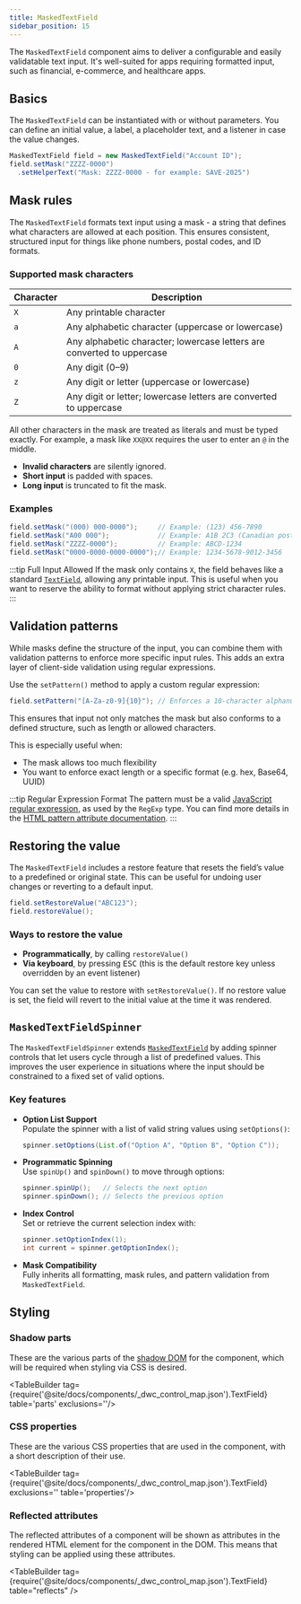 ```yaml
---
title: MaskedTextField
sidebar_position: 15
---
```


<DocChip chip='shadow' />

<DocChip chip='name' label="dwc-textfield" />

<JavadocLink type="foundation" location="com/webforj/component/field/MaskedTextField" top='true'/>

The `MaskedTextField` component aims to deliver a configurable and easily validatable text input. It's well-suited for apps requiring formatted input, such as financial, e-commerce, and healthcare apps.


## Basics

The `MaskedTextField` can be instantiated with or without parameters. You can define an initial value, a label, a placeholder text, and a listener in case the value changes.

```java
MaskedTextField field = new MaskedTextField("Account ID");
field.setMask("ZZZZ-0000")
  .setHelperText("Mask: ZZZZ-0000 - for example: SAVE-2025")
```

## Mask rules

The `MaskedTextField` formats text input using a mask - a string that defines what characters are allowed at each position. This ensures consistent, structured input for things like phone numbers, postal codes, and ID formats.

### Supported mask characters

| Character | Description                                                                                 |
|-----------|---------------------------------------------------------------------------------------------|
| `X`       | Any printable character                                                                     |
| `a`       | Any alphabetic character (uppercase or lowercase)                                           |
| `A`       | Any alphabetic character; lowercase letters are converted to uppercase                      |
| `0`       | Any digit (0–9)                                                                             |
| `z`       | Any digit or letter (uppercase or lowercase)                                                |
| `Z`       | Any digit or letter; lowercase letters are converted to uppercase                           |

All other characters in the mask are treated as literals and must be typed exactly. 
For example, a mask like `XX@XX` requires the user to enter an `@` in the middle.

- **Invalid characters** are silently ignored.
- **Short input** is padded with spaces.
- **Long input** is truncated to fit the mask.

### Examples

```java
field.setMask("(000) 000-0000");     // Example: (123) 456-7890
field.setMask("A00 000");            // Example: A1B 2C3 (Canadian postal code)
field.setMask("ZZZZ-0000");          // Example: ABCD-1234
field.setMask("0000-0000-0000-0000");// Example: 1234-5678-9012-3456
```

:::tip Full Input Allowed
If the mask only contains `X`, the field behaves like a standard [`TextField`](../text-field.md), allowing any printable input.
This is useful when you want to reserve the ability to format without applying strict character rules.
:::

<ComponentDemo 
path='/webforj/maskedtextfield?' 
javaE='https://raw.githubusercontent.com/webforj/webforj-documentation/refs/heads/main/src/main/java/com/webforj/samples/views/fields/maskedtextfield/MaskedTextFieldView.java'
height='250px'
/>

## Validation patterns

While masks define the structure of the input, you can combine them with validation patterns to enforce more specific input rules. This adds an extra layer of client-side validation using regular expressions.

Use the `setPattern()` method to apply a custom regular expression:

```java
field.setPattern("[A-Za-z0-9]{10}"); // Enforces a 10-character alphanumeric code
```

This ensures that input not only matches the mask but also conforms to a defined structure, such as length or allowed characters.

This is especially useful when:

- The mask allows too much flexibility
- You want to enforce exact length or a specific format (e.g. hex, Base64, UUID)

:::tip Regular Expression Format
The pattern must be a valid [JavaScript regular expression](https://developer.mozilla.org/en-US/docs/Web/JavaScript/Guide/Regular_expressions), as used by the `RegExp` type. You can find more details in the [HTML pattern attribute documentation](https://developer.mozilla.org/en-US/docs/Web/HTML/Attributes/pattern#overview).
:::

## Restoring the value

The `MaskedTextField` includes a restore feature that resets the field’s value to a predefined or original state. 
This can be useful for undoing user changes or reverting to a default input.

```java
field.setRestoreValue("ABC123");
field.restoreValue();
```

### Ways to restore the value

- **Programmatically**, by calling `restoreValue()`
- **Via keyboard**, by pressing <kbd>ESC</kbd> (this is the default restore key unless overridden by an event listener)

You can set the value to restore with `setRestoreValue()`. If no restore value is set, the field will revert to the initial value at the time it was rendered.

<ComponentDemo 
path='/webforj/maskedtextfieldrestore?' 
javaE='https://raw.githubusercontent.com/webforj/webforj-documentation/refs/heads/main/src/main/java/com/webforj/samples/views/fields/maskedtextfield/MaskedTextFieldRestoreView.java'
height='200px'
/>

## `MaskedTextFieldSpinner`

The `MaskedTextFieldSpinner` extends [`MaskedTextField`](#basics) by adding spinner controls that let users cycle through a list of predefined values. 
This improves the user experience in situations where the input should be constrained to a fixed set of valid options.

<ComponentDemo 
path='/webforj/maskedtextfieldspinner?' 
javaE='https://raw.githubusercontent.com/webforj/webforj-documentation/refs/heads/main/src/main/java/com/webforj/samples/views/fields/maskedtextfield/MaskedTextFieldSpinnerView.java'
height='120px'
/>

### Key features

- **Option List Support**  
  Populate the spinner with a list of valid string values using `setOptions()`:

  ```java
  spinner.setOptions(List.of("Option A", "Option B", "Option C"));
  ```

- **Programmatic Spinning**  
  Use `spinUp()` and `spinDown()` to move through options:

  ```java
  spinner.spinUp();   // Selects the next option
  spinner.spinDown(); // Selects the previous option
  ```

- **Index Control**  
  Set or retrieve the current selection index with:

  ```java
  spinner.setOptionIndex(1);
  int current = spinner.getOptionIndex();
  ```

- **Mask Compatibility**  
  Fully inherits all formatting, mask rules, and pattern validation from `MaskedTextField`.

## Styling

### Shadow parts

These are the various parts of the [shadow DOM](../../../glossary#shadow-dom) for the component, which will be required when styling via CSS is desired.

<TableBuilder tag={require('@site/docs/components/_dwc_control_map.json').TextField} table='parts' exclusions=''/>

### CSS properties

These are the various CSS properties that are used in the component, with a short description of their use.

<TableBuilder tag={require('@site/docs/components/_dwc_control_map.json').TextField} exclusions='' table='properties'/>

### Reflected attributes

The reflected attributes of a component will be shown as attributes in the rendered HTML element for the component in the DOM. This means that styling can be applied using these attributes.

<TableBuilder tag={require('@site/docs/components/_dwc_control_map.json').TextField} table="reflects" />
